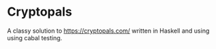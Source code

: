 Cryptopals
==========

A classy solution to https://cryptopals.com/ written in Haskell and using
using cabal testing.
